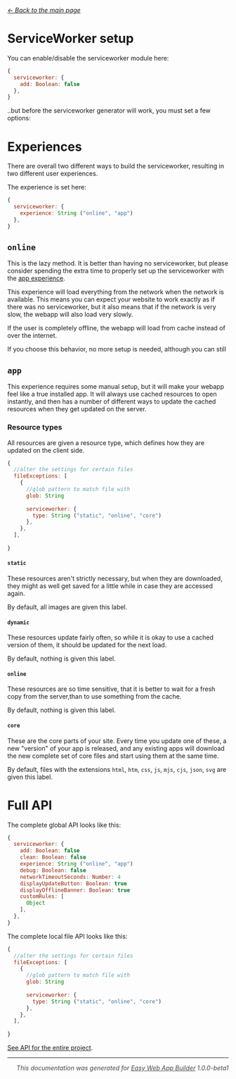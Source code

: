 _[<- Back to the main page](../README.md)_
# ServiceWorker setup
You can enable/disable the serviceworker module here:
```js
{
  serviceworker: {
    add: Boolean: false
  },
}
```
..but before the serviceworker generator will work, you must set a few options:


# Experiences
There are overall two different ways to build the serviceworker, resulting in two different user experiences.

The experience is set here:
```js
{
  serviceworker: {
    experience: String ("online", "app")
  },
}
```

## `online`
This is the lazy method. It is better than having no serviceworker, but please consider spending the extra time to properly set up the serviceworker with the [app experience](#app).

This experience will load everything from the network when the network is available. This means you can expect your website to work exactly as if there was no serviceworker, but it also means that if the network is very slow, the webapp will also load very slowly.

If the user is completely offline, the webapp will load from cache instead of over the internet.

If you choose this behavior, no more setup is needed, although you can still

## `app`
This experience requires some manual setup, but it will make your webapp feel like a true installed app. It will always use cached resources to open instantly, and then has a number of different ways to update the cached resources when they get updated on the server.

### Resource types
All resources are given a resource type, which defines how they are updated on the client side.

```js
{
  //alter the settings for certain files
  fileExceptions: [
    {
      //glob pattern to match file with
      glob: String
      
      serviceworker: {
        type: String ("static", "online", "core")
      },
    },
  ],
  
}
```


#### `static`
These resources aren't strictly necessary, but when they are downloaded, they might as well get saved for a little while in case they are accessed again.

By default, all images are given this label.

#### `dynamic`
These resources update fairly often, so while it is okay to use a cached version of them, it should be updated for the next load.

By default, nothing is given this label.

#### `online`
These resources are so time sensitive, that it is better to wait for a fresh copy from the server,than to use something from the cache.

By default, nothing is given this label.

#### `core`
These are the core parts of your site. Every time you update one of these, a new "version" of your app is released, and any existing apps will download the new complete set of core files and start using them at the same time.

By default, files with the extensions `html`, `htm`, `css`, `js`, `mjs`, `cjs`, `json`, `svg` are given this label.

# Full API
The complete global API looks like this:
```js
{
  serviceworker: {
    add: Boolean: false
    clean: Boolean: false
    experience: String ("online", "app")
    debug: Boolean: false
    networkTimeoutSeconds: Number: 4
    displayUpdateButton: Boolean: true
    displayOfflineBanner: Boolean: true
    customRules: [
      Object
    ],
  },
}
```
The complete local file API looks like this:
```js
{
  //alter the settings for certain files
  fileExceptions: [
    {
      //glob pattern to match file with
      glob: String
      
      serviceworker: {
        type: String ("static", "online", "core")
      },
    },
  ],
  
}
```

[See API for the entire project](./config.md).


---
<p style="opacity:.8;font-style:italic;text-align:right">This documentation was generated for <a href="https://github.com/atjn/easy-pwa#readme">Easy Web App Builder</a> 1.0.0-beta1</p>
